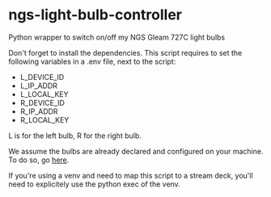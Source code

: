# ngs-light-bulb-controller
Python wrapper to switch on/off my NGS Gleam 727C light bulbs

Don't forget to install the dependencies.
This script requires to set the following variables in a .env file, next to the script:

* L_DEVICE_ID
* L_IP_ADDR
* L_LOCAL_KEY
* R_DEVICE_ID
* R_IP_ADDR
* R_LOCAL_KEY

L is for the left bulb, R for the right bulb.

We assume the bulbs are already declared and configured on your machine.
To do so, go [here](https://github.com/jasonacox/tinytuya).

If you're using a venv and need to map this script to a stream deck, you'll need to explicitely use the python exec of the venv.


